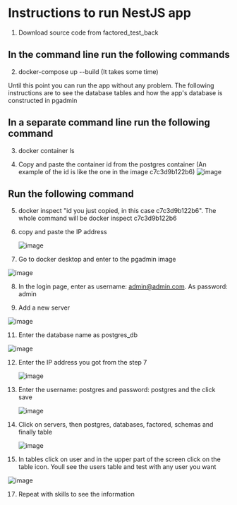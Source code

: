 # Instructions to run NestJS app

1. Download source code from factored_test_back

## In the command line run the following commands

2. docker-compose up --build (It takes some time)

Until this point you can run the app without any problem. The following instructions are to see the database tables and how the app's database is constructed in pgadmin
   
## In a separate command line run the following command
3. docker container ls
   
4. Copy and paste the container id from the postgres container (An example of the id is like the one in the image c7c3d9b122b6)
![image](https://github.com/jngm8/factored_test_back/assets/68575075/c8d79df7-9ee3-4654-99b3-91e344ff9b2e)

## Run the following command
5. docker inspect "id you just copied, in this case c7c3d9b122b6". The whole command will be docker inspect c7c3d9b122b6
   
6. copy and paste the IP address
   
   ![image](https://github.com/jngm8/factored_test_back/assets/68575075/e7bef311-98ae-4064-80d1-084c52b11ecf)

7. Go to docker desktop and enter to the pgadmin image
   
![image](https://github.com/jngm8/factored_test_back/assets/68575075/aafb0699-d650-4cb5-8364-3a13f99c440e)

8. In the login page, enter as username: admin@admin.com. As password: admin

9. Add a new server

![image](https://github.com/jngm8/factored_test_back/assets/68575075/7d5365df-5de5-41bd-ac7c-924f14c82c1a)

11. Enter the database name as postgres_db

![image](https://github.com/jngm8/factored_test_back/assets/68575075/58748cfa-5afc-4abd-b3af-050827d8ccc5)

12. Enter the IP address you got from the step 7

    ![image](https://github.com/jngm8/factored_test_back/assets/68575075/c17066e8-7199-4a4f-b241-1a44ae748ed5)

13. Enter the username: postgres and password: postgres and the click save

    ![image](https://github.com/jngm8/factored_test_back/assets/68575075/73f4164c-646f-4c13-bdf6-b4f8cd1638b6)

14. Click on servers, then postgres, databases, factored, schemas and finally table

    ![image](https://github.com/jngm8/factored_test_back/assets/68575075/c43582bc-1c0c-455a-a7fc-ab6b7fc8a2d4)

16. In tables click on user and in the upper part of the screen click on the table icon. Youll see the users table and test with any user you want

  ![image](https://github.com/jngm8/factored_test_back/assets/68575075/c33a18f5-985a-473c-af76-dd1513089bf3)

17. Repeat with skills to see the information



